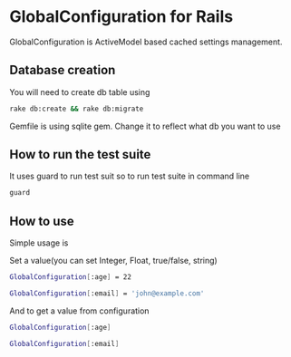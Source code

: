 GlobalConfiguration for Rails
========

GlobalConfiguration is ActiveModel based cached settings management.

Database creation
---

You will need to create db table using 

```sh
rake db:create && rake db:migrate 
```

Gemfile is using sqlite gem. Change it to reflect what db you want to use


How to run the test suite
---

It uses guard to run test suit so to run test suite in command line

```sh
guard
```


How to use
---

Simple usage is

Set a value(you can set Integer, Float, true/false, string)

```sh
GlobalConfiguration[:age] = 22

GlobalConfiguration[:email] = 'john@example.com'
```


And to get a value from configuration

```sh
GlobalConfiguration[:age]

GlobalConfiguration[:email]
```